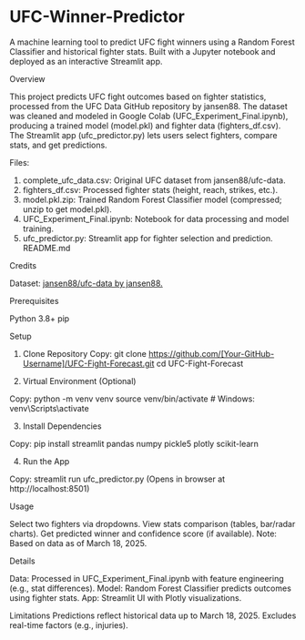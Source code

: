 # UFC-Winner-Predictor

A machine learning tool to predict UFC fight winners using a Random Forest Classifier and historical fighter stats. Built with a Jupyter notebook and deployed as an interactive Streamlit app.

Overview

This project predicts UFC fight outcomes based on fighter statistics, processed from the UFC Data GitHub repository by jansen88. The dataset was cleaned and modeled in Google Colab (UFC_Experiment_Final.ipynb), producing a trained model (model.pkl) and fighter data (fighters_df.csv). The Streamlit app (ufc_predictor.py) lets users select fighters, compare stats, and get predictions.

Files:

1. complete_ufc_data.csv: Original UFC dataset from jansen88/ufc-data.
2. fighters_df.csv: Processed fighter stats (height, reach, strikes, etc.).
3. model.pkl.zip: Trained Random Forest Classifier model (compressed; unzip to get model.pkl).
4. UFC_Experiment_Final.ipynb: Notebook for data processing and model training.
5. ufc_predictor.py: Streamlit app for fighter selection and prediction.
README.md

Credits

Dataset: [jansen88/ufc-data by jansen88.](https://github.com/jansen88/ufc-data)

Prerequisites

Python 3.8+
pip

Setup

1. Clone Repository
Copy:
git clone https://github.com/[Your-GitHub-Username]/UFC-Fight-Forecast.git
cd UFC-Fight-Forecast

2. Virtual Environment (Optional)

Copy:
python -m venv venv
source venv/bin/activate  # Windows: venv\Scripts\activate

3. Install Dependencies

Copy:
pip install streamlit pandas numpy pickle5 plotly scikit-learn

4. Run the App

Copy:
streamlit run ufc_predictor.py
(Opens in browser at http://localhost:8501)

Usage

Select two fighters via dropdowns.
View stats comparison (tables, bar/radar charts).
Get predicted winner and confidence score (if available).
Note: Based on data as of March 18, 2025.

Details

Data: Processed in UFC_Experiment_Final.ipynb with feature engineering (e.g., stat differences).
Model: Random Forest Classifier predicts outcomes using fighter stats.
App: Streamlit UI with Plotly visualizations.

Limitations
Predictions reflect historical data up to March 18, 2025.
Excludes real-time factors (e.g., injuries).
